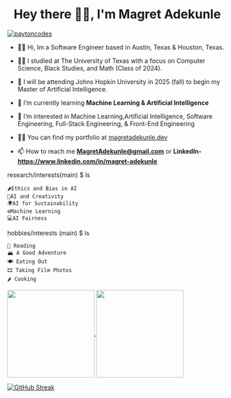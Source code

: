 <h1 align="center">Hey there 👋🏿, I'm Magret Adekunle</h1>
<!-- <h3 align="center">Front-End @ Mathison Projects</h3>
 -->
<p align="left"> <a href="https://www.linkedin.com/in/magret-adekunle" target="blank"><img src="https://img.shields.io/twitter/follow/magretadekunle?logo=twitter&style=for-the-badge" alt="paytoncodes" /></a> </p>

-   ✌🏿 Hi, Im a Software Engineer based in Austin, Texas & Houston, Texas.
  
-   🤘🏿 I studied at The University of Texas with a focus on Computer Science, Black Studies, and Math (Class of 2024).
  
-   🏫  I will be attending Johns Hopkin University in 2025 (fall) to begin my Master of Artificial Intelligence.                                                                                   
- 🌱 I’m currently learning **Machine Learning & Artificial Intelligence**
  
- 👀 I’m interested in Machine Learning,Artificial Intelligence, Software Engineering, Full-Stack Engineering, & Front-End Engineering <br />

- 👨‍💻 You can find my portfolio at [magretadekunle.dev](https://peaceful-rugelach-665507.netlify.app)

- 📫 How to reach me **MagretAdekunle@gmail.com** or **LinkedIn- https://www.linkedin.com/in/magret-adekunle**


research/interests(main) $ ls

    🌶Ethics and Bias in AI
    🎨AI and Creativity
    🌍AI for Sustainability
    ⚙️Machine Learning
    💻AI Fairness


hobbies/interests (main) $ ls

    📖 Reading
    🏔️ A Good Adventure
    🍽️ Eating Out
    🎞️ Taking Film Photos
    🌶 Cooking


<a href="https://github.com/magretadekunle">
  <img height=200 align="center" src="https://github-readme-stats.vercel.app/api?username=magretadekunle&show_icons=true&bg_color=00000000"card_width=550 />
</a>
<a href="https://github.com/anuraghazra/convoychat">
  <img height=200 align="center" src="https://github-readme-stats.vercel.app/api/top-langs?username=magretadekunle&layout=compact&langs_count=8&card_width=450" />
</a>

<a href="https://git.io/streak-stats"><img src="https://github-readme-streak-stats.herokuapp.com?user=magretadekunle&border_radius=8" alt="GitHub Streak" /></a>

